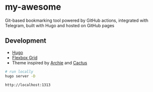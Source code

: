 # my-awesome

Git-based bookmarking tool powered by GitHub actions, integrated with Telegram, built with Hugo and hosted on GitHub pages

## Development

* [Hugo](https://gohugo.io/documentation)
* [Flexbox Grid](http://flexboxgrid.com)
* Theme inspired by [Archie](https://github.com/athul/archie) and [Cactus](https://github.com/monkeyWzr/hugo-theme-cactus)

```bash
# run locally
hugo server -D

http://localhost:1313
```

<!--

TODO:
* timestamp iso utc
* sanitize tags [a-zA-Z0-0_-/]
* path vs tag
* tag: name/type:auto/custom/path-folder ???
* exclude `source:telegram` tag
* add tag count in `/tags` page
* add pagination in `/tag` page
* in homepage group and list by `path` (folder): show only the first N (configurable) without pagination ordered by timestamp
* add `/path` page: list all items in that page with pagination

https://blog.bitsrc.io/13-css-ui-grid-systems-and-libraries-for-2018-5918104cb591
https://github.com/spech66/hugo-best-practices
https://github.com/rwxrob/hugo-tutorial-link-data-to-type
https://www.jakewiesler.com/blog/hugo-taxonomies
https://www.kiroule.com/article/add-series-taxonomy-to-hugo-theme

https://github.com/gohugoio/hugo/issues/140
https://cyrillschumacher.com/2014/12/21/data-driven-content-with-gohugo.io
https://github.com/kidsil/hugo-data-to-pages

https://stackoverflow.com/questions/5014632/how-can-i-parse-a-yaml-file-from-a-linux-shell-script

---

# offline

hugo v0.84.0+extended linux/amd64 BuildDate=2021-06-18T22:58:08Z
ERROR 2021/06/22 09:09:01 Failed to get JSON resource "https://api.twitter.com/1/statuses/oembed.json?id=877500564405444608&dnt=false": Get "https://api.twitter.com/1/statuses/oembed.json?id=877500564405444608&dnt=false": dial tcp: lookup api.twitter.com: Temporary failure in name resolution
If you feel that this should not be logged as an ERROR, you can ignore it by adding this to your site config:
ignoreErrors = ["error-remote-getjson"]
Built in 75 ms
Error: Error building site: logged 1 error(s)

-->

